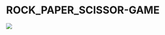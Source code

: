 # ROCK_PAPER_SCISSOR-GAME

<img src="https://github.com/user-attachments/assets/1642702a-82c4-4960-9cca-8e862a7aa096">
